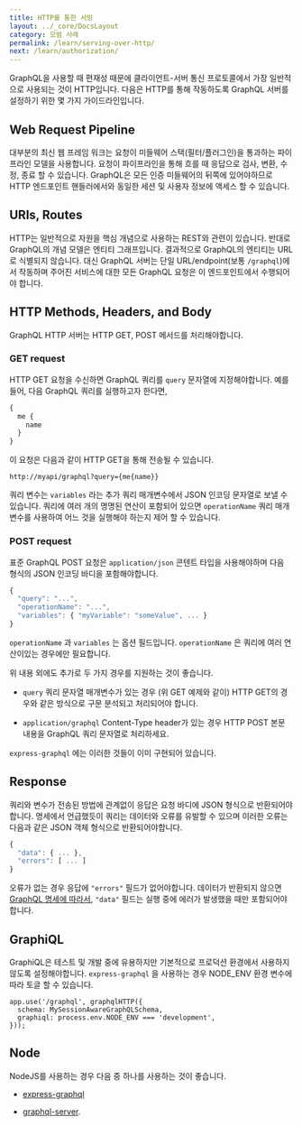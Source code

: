 ```yaml
---
title: HTTP를 통한 서빙
layout: ../_core/DocsLayout
category: 모범 사례
permalink: /learn/serving-over-http/
next: /learn/authorization/
---
```


GraphQL을 사용할 때 편재성 때문에 클라이언트-서버 통신 프로토콜에서 가장 일반적으로 사용되는 것이 HTTP입니다. 다음은 HTTP를 통해 작동하도록 GraphQL 서버를 설정하기 위한 몇 가지 가이드라인입니다.

## Web Request Pipeline
대부분의 최신 웹 프레임 워크는 요청이 미들웨어 스택(필터/플러그인)을 통과하는 파이프라인 모델을 사용합니다. 요청이 파이프라인을 통해 흐를 때 응답으로 검사, 변환, 수정, 종료 할 수 있습니다. GraphQL은 모든 인증 미들웨어의 뒤쪽에 있어야하므로 HTTP 엔드포인트 핸들러에서와 동일한 세션 및 사용자 정보에 액세스 할 수 있습니다.

## URIs, Routes
HTTP는 일반적으로 자원을 핵심 개념으로 사용하는 REST와 관련이 있습니다. 반대로 GraphQL의 개념 모델은 엔티티 그래프입니다. 결과적으로 GraphQL의 엔티티는 URL로 식별되지 않습니다. 대신 GraphQL 서버는 단일 URL/endpoint(보통 `/graphql`)에서 작동하며 주어진 서비스에 대한 모든 GraphQL 요청은 이 엔드포인트에서 수행되어야 합니다.

## HTTP Methods, Headers, and Body
GraphQL HTTP 서버는 HTTP GET, POST 메서드를 처리해야합니다.

### GET request

HTTP GET 요청을 수신하면 GraphQL 쿼리를 `query` 문자열에 지정해야합니다. 예를 들어, 다음 GraphQL 쿼리를 실행하고자 한다면,

```graphql
{
  me {
    name
  }
}
```

이 요청은 다음과 같이 HTTP GET을 통해 전송될 수 있습니다.

```
http://myapi/graphql?query={me{name}}
```

쿼리 변수는 `variables` 라는 추가 쿼리 매개변수에서 JSON 인코딩 문자열로 보낼 수 있습니다. 쿼리에 여러 개의 명명된 연산이 포함되어 있으면 `operationName` 쿼리 매개 변수를 사용하여 어느 것을 실행해야 하는지 제어 할 수 있습니다.

### POST request

표준 GraphQL POST 요청은 `application/json` 콘텐트 타입을 사용해야하며 다음 형식의 JSON 인코딩 바디을 포함해야합니다.

```js
{
  "query": "...",
  "operationName": "...",
  "variables": { "myVariable": "someValue", ... }
}
```

`operationName` 과 `variables` 는 옵션 필드입니다. `operationName` 은 쿼리에 여러 연산이있는 경우에만 필요합니다.

위 내용 외에도 추가로 두 가지 경우를 지원하는 것이 좋습니다.

* `query` 쿼리 문자열 매개변수가 있는 경우 (위 GET 예제와 같이) HTTP GET의 경우와 같은 방식으로 구문 분석되고 처리되어야 합니다.

* `application/graphql` Content-Type header가 있는 경우 HTTP POST 본문 내용을 GraphQL 쿼리 문자열로 처리하세요.

`express-graphql` 에는 이러한 것들이 이미 구현되어 있습니다.

## Response

쿼리와 변수가 전송된 방법에 관계없이 응답은 요청 바디에 JSON 형식으로 반환되어야합니다. 명세에서 언급했듯이 쿼리는 데이터와 오류를 유발할 수 있으며 이러한 오류는 다음과 같은 JSON 객체 형식으로 반환되어야합니다.

```js
{
  "data": { ... },
  "errors": [ ... ]
}
```

오류가 없는 경우 응답에 `"errors"` 필드가 없어야합니다. 데이터가 반환되지 않으면 [GraphQL 명세에 따라서](http://facebook.github.io/graphql/#sec-Data), `"data"` 필드는 실행 중에 에러가 발생했을 때만 포함되어야합니다.

## GraphiQL
GraphiQL은 테스트 및 개발 중에 유용하지만 기본적으로 프로덕션 환경에서 사용하지 않도록 설정해야합니다. `express-graphql` 을 사용하는 경우 NODE_ENV 환경 변수에 따라 토글 할 수 있습니다.

```
app.use('/graphql', graphqlHTTP({
  schema: MySessionAwareGraphQLSchema,
  graphiql: process.env.NODE_ENV === 'development',
}));
```

## Node
NodeJS를 사용하는 경우 다음 중 하나를 사용하는 것이 좋습니다.

- [express-graphql](https://github.com/graphql/express-graphql)

- [graphql-server](https://github.com/apollostack/graphql-server).

